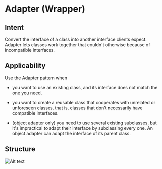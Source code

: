 # Adapter (Wrapper)
## Intent
Convert the interface of a class into another interface clients expect. Adapter lets classes work together that couldn't otherwise because of incompatible interfaces.
## Applicability

Use the Adapter pattern when

* you want to use an existing class, and its interface does not match the one you need.

* you want to create a reusable class that cooperates with unrelated or unforeseen classes, that is, classes that don't necessarily have compatible interfaces.

* (object adapter only) you need to use several existing subclasses, but it's impractical to adapt their interface by subclassing every one. An object adapter can adapt the interface of its parent class.
## Structure
![Alt text](https://www.cs.unc.edu/~stotts/GOF/hires/Pictures/adapt106.gif)
